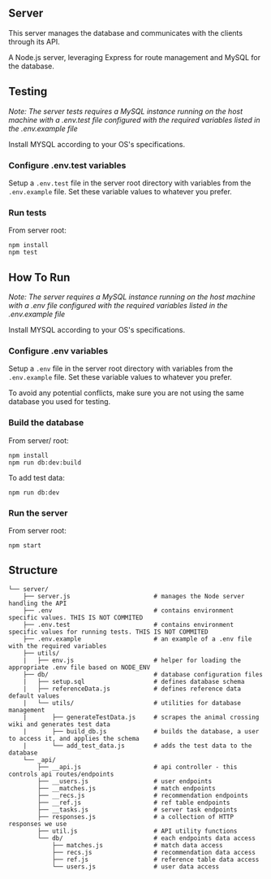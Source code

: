 Server
---

This server manages the database and communicates with the clients through its API.

A Node.js server, leveraging Express for route management and MySQL for the database.

Testing
---
_Note: The server tests requires a MySQL instance running on the host machine with a .env.test file configured with the required variables listed in the .env.example file_

Install MYSQL according to your OS's specifications.

### Configure .env.test variables
Setup a ```.env.test``` file in the server root directory with variables from the ```.env.example``` file. Set these variable values to whatever you prefer.

### Run tests
From server root:

    npm install
    npm test

How To Run
---
_Note: The server requires a MySQL instance running on the host machine with a .env file configured with the required variables listed in the .env.example file_

Install MYSQL according to your OS's specifications.

### Configure .env variables
Setup a ```.env``` file in the server root directory with variables from the ```.env.example``` file. Set these variable values to whatever you prefer.

To avoid any potential conflicts, make sure you are not using the same database you used for testing.

### Build the database
From server/ root:

    npm install
    npm run db:dev:build

To add test data:

    npm run db:dev

### Run the server
From server root:

    npm start

Structure
---
```
└── server/
    ├── server.js                       # manages the Node server handling the API
    ├── .env                            # contains environment specific values. THIS IS NOT COMMITED
    ├── .env.test                       # contains environment specific values for running tests. THIS IS NOT COMMITED
    ├── .env.example                    # an example of a .env file with the required variables
    ├── utils/                          
    |   ├── env.js                      # helper for loading the appropriate .env file based on NODE_ENV
    ├── db/                             # database configuration files
    |   ├── setup.sql                   # defines database schema
    |   ├── referenceData.js            # defines reference data default values
    |   └── utils/                      # utilities for database management
    |       ├── generateTestData.js     # scrapes the animal crossing wiki and generates test data
    |       ├── build_db.js             # builds the database, a user to access it, and applies the schema
    |       └── add_test_data.js        # adds the test data to the database
    └── _api/
        ├── __api.js                    # api controller - this controls api routes/endpoints
        ├── __users.js                  # user endpoints
        ├── __matches.js                # match endpoints
        ├── __recs.js                   # recommendation endpoints
        ├── __ref.js                    # ref table endpoints
        ├── __tasks.js                  # server task endpoints
        ├── responses.js                # a collection of HTTP responses we use
        ├── util.js                     # API utility functions
        └── db/                         # each endpoints data access
            ├── matches.js              # match data access
            ├── recs.js                 # recommendation data access
            ├── ref.js                  # reference table data access
            └── users.js                # user data access
```
